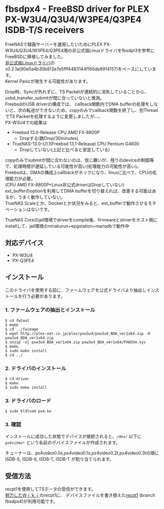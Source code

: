 # fbsdpx4 - FreeBSD driver for PLEX PX-W3U4/Q3U4/W3PE4/Q3PE4 ISDB-T/S receivers

FreeNASで録画サーバーを運用したいためにPLEX PX-W3U4/Q3U4/W3PE4/Q3PE4用の非公式版Linuxドライバをfbsdpt3を参考にFreeBSDに移植してみました。  
[非公式版Linuxドライバ](https://github.com/nns779/px4_drv)のv0.2.1a(90e0a4b30b812e7e5fff4483144f165de8914157)をベースにしています。  
Kernel Panicが発生する可能性があります。  

Drop時、Syncが外れずに、TS Packetが連続的に消失していることから、usbd_transfer_submitが間に合っていないと推測。    
FreebsdのUSB driverの構成では、
callback関数内でDMA bufferの処理をしないと、次の転送ができないため、copyのみでcallback関数を終了し、別ThreadでTS Packetを処理するように変更しましたが、、、  
PX-W3U4での結果は
- Freebsd 13.0-Release CPU AMD FX-8800P 
  - Dropする(数Drop/30minutes)
- TrueNAS-13.0-U1.1(Freebsd 13.1-Release) CPU Pentium G4600
  - Dropしていない(上記と比べると安定している)

copyのみでsubmitが間に合わないのは、信じ難いが、残りのdeviceの制御等で、処理時間が遅延している可能性が高い(処理能力の可能性が高い)。  
Freebsdは、DMAの構成上callbackがネックになり、linuxに比べて、CPUの処理能力が必要。  
(CPU AMD FX-8800P+Linux非公式driverはDropしていない)  
ext_bufferのoptionを利用してDMA bufferを切り替えれば、改善する可能はあるが、うまく動作していない。  
TrueNAS Scaleとか、Dockerとか状況をみると、ext_bufferで動作させるモチベーションはないです。

TrueNAS Coreのjail環境でdriverをcompile後、firmwareとdriverをホスト側にinstallして、jail環境のmirakurun+epgstation+mariadbで動作中  


## 対応デバイス

- PX-W3U4
- PX-Q3PE4

## インストール

このドライバを使用する前に、ファームウェアを公式ドライバより抽出しインストールを行う必要があります。

### 1. ファームウェアの抽出とインストール

	$ cd fwtool
	$ make
	$ cd ../fwimage
	$ wget http://plex-net.co.jp/plex/pxw3u4/pxw3u4_BDA_ver1x64.zip -O pxw3u4_BDA_ver1x64.zip
	$ unzip -oj pxw3u4_BDA_ver1x64.zip pxw3u4_BDA_ver1x64/PXW3U4.sys
	$ make
	$ sudo make install
	$ cd ../

### 2. ドライバのインストール

	$ cd driver
	$ make
	$ sudo make install
	
### 3. ドライバのロード
	$ sudo kldload px4.ko

### 3. 確認

インストールに成功した状態でデバイスが接続されると、`/dev/` 以下に `px4video*` という名前のデバイスファイルが作成されます。

チューナーは、px4video0.0s,px4video0.1s,px4video0.2t,px4video0.3tの順に ISDB-S, ISDB-S, ISDB-T, ISDB-T が割り当てられます。  


## 受信方法

recpt1を使用してTSデータの受信ができます。  
[努力したＷｉｋｉ](https://hgotoh.jp/wiki/doku.php/documents/freebsd/ptx/ptx-001)のrecpt1に、
デバイスファイルを書き換えた[recpt1](https://github.com/kurosukelab/recpt1) (branch fbsdpx4)が利用可能です。  
